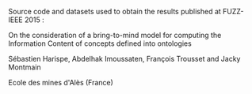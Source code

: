 Source code and datasets used to obtain the results published at FUZZ-IEEE 2015 : 

On the consideration of a bring-to-mind model for computing the Information Content of concepts defined into ontologies

Sébastien Harispe, Abdelhak Imoussaten, François Trousset and Jacky Montmain

Ecole des mines d'Alès (France)